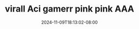 --- 
title: "virall Aci gamerr pink pink AAA"
description: "download bokep virall Aci gamerr pink pink AAA gratis durasi panjang baru"
date: 2024-11-09T18:13:02-08:00
file_code: "i23tnf1rps7q"
draft: false
cover: "gg1ukjcfse7mkqn0.jpg"
tags: ["virall", "Aci", "gamerr", "pink", "pink", "AAA"]
length: 67
fld_id: "1483078"
foldername: "Aci gamerrs"
categories: ["Aci gamerrs"]
views: 0
---